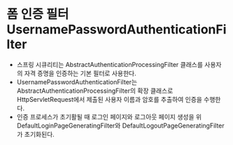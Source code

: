 # 폼 인증 필터 UsernamePasswordAuthenticationFilter

- 스프링 시큐리티는 AbstractAuthenticationProcessingFilter 클래스를 사용자의 자격 증명을 인증하는 기본 필터로 사용한다.
- UsernamePasswordAuthenticationFilter는 AbstractAuthenticationProcessingFilter의 확장 클래스로 HttpServletRequest에서 제출된 사용자 이름과 암호를 추출하여 인증을 수행한다.
- 인증 프로세스가 초기활될 때 로그인 페이지와 로그아웃 페이지 생성을 위 DefaultLoginPageGeneratingFilter와 DefaultLogoutPageGeneratingFilter가 초기화된다.
